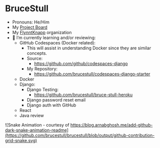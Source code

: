 # BruceStull

<!-- ![Bruce's GitHub stats](https://github-readme-stats.vercel.app/api?username=brucestull&theme=vue&show_icons=true) -->

* Pronouns: He/Him
* My [Project Board](https://github.com/users/brucestull/projects/6/)
* My [FlynntKnapp](https://github.com/FlynntKnapp/) organization
* 🌱 I’m currently learning and/or reviewing:
  * GitHub Codespaces (Docker related):
    * This will assist in understanding Docker since they are similar concepts.
    * Source:
      * <https://github.com/github/codespaces-django>
    * My Repository:
      * <https://github.com/brucestull/codespaces-django-starter>
      <!-- * <https://github.com/brucestull/animated-palm-tree> -->
  * Docker
  * Django:
    * Django Testing:
      * <https://github.com/brucestull/bruce-stull-heroku>
    * Django password reset email
    * Django auth with GitHub
  * React
  * Java review

![Snake Animation - courtesy of https://blog.arnabghosh.me/add-github-dark-snake-animation-readme](https://github.com/brucestull/brucestull/blob/output/github-contribution-grid-snake.svg)

<!--
**brucestull/brucestull** is a ✨ _special_ ✨ repository because its `README.md` (this file) appears on your GitHub profile.

Here are some ideas to get you started:

- 🔭 I’m currently working on ...
- 👯 I’m looking to collaborate on ...
- 🤔 I’m looking for help with ...
- 💬 Ask me about ...
- 📫 How to reach me: ...
- ⚡ Fun fact: ...
-->

